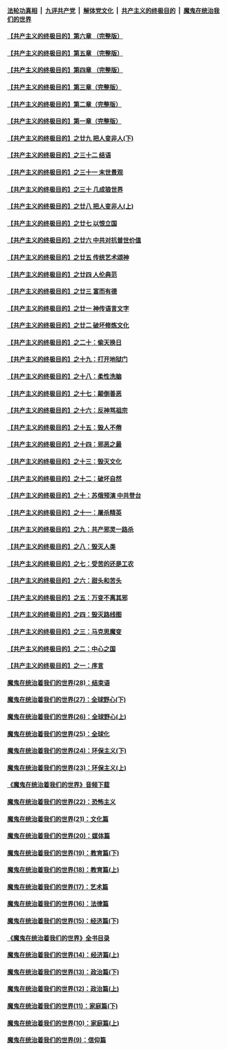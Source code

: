 ####  [法轮功真相](../../../../basic/blob/master/README.md?t=12181226) &nbsp;|&nbsp; [九评共产党](../../../../9ping.md/blob/master/README.md?t=12181226) &nbsp;|&nbsp; [解体党文化](../../../../jtdwh.md/blob/master/README.md?t=12181226)  &nbsp;|&nbsp; [共产主义的终极目的](../../../../gczydzjmd.md/blob/master/README.md?t=12181226) &nbsp;|&nbsp; [魔鬼在统治我们的世界](../../../../mgztzwmdsj.md/blob/master/README.md?t=12181226) 

#### [【共产主义的终极目的】第六章 （完整版）](../pages/nsc422/n11428913.md?t=12181226) 

#### [【共产主义的终极目的】第五章 （完整版）](../pages/nsc422/n11428912.md?t=12181226) 

#### [【共产主义的终极目的】第四章 （完整版）](../pages/nsc422/n11428907.md?t=12181226) 

#### [【共产主义的终极目的】第三章（完整版）](../pages/nsc422/n11428848.md?t=12181226) 

#### [【共产主义的终极目的】第二章（完整版）](../pages/nsc422/n11428831.md?t=12181226) 

#### [【共产主义的终极目的】第一章（完整版）](../pages/nsc422/n11417651.md?t=12181226) 

#### [【共产主义的终极目的】之廿九 把人变非人(下)](../pages/nsc422/n11344140.md?t=12181226) 

#### [【共产主义的终极目的】之三十二 结语](../pages/nsc422/n11360535.md?t=12181226) 

#### [【共产主义的终极目的】之三十一 末世景观](../pages/nsc422/n11351129.md?t=12181226) 

#### [【共产主义的终极目的】之三十 几成狼世界](../pages/nsc422/n11348280.md?t=12181226) 

#### [【共产主义的终极目的】之廿八 把人变非人(上)](../pages/nsc422/n11340492.md?t=12181226) 

#### [【共产主义的终极目的】之廿七 以恨立国](../pages/nsc422/n11336944.md?t=12181226) 

#### [【共产主义的终极目的】之廿六 中共对抗普世价值](../pages/nsc422/n11324785.md?t=12181226) 

#### [【共产主义的终极目的】之廿五 传统艺术颂神](../pages/nsc422/n11296396.md?t=12181226) 

#### [【共产主义的终极目的】之廿四 人伦典范](../pages/nsc422/n11296397.md?t=12181226) 

#### [【共产主义的终极目的】之廿三 富而有德](../pages/nsc422/n11283598.md?t=12181226) 

#### [【共产主义的终极目的】之廿一 神传语言文字](../pages/nsc422/n11263265.md?t=12181226) 

#### [【共产主义的终极目的】之廿二 破坏修炼文化](../pages/nsc422/n11245728.md?t=12181226) 

#### [【共产主义的终极目的】之二十：偷天换日](../pages/nsc422/n11238846.md?t=12181226) 

#### [【共产主义的终极目的】之十九：打开地狱门](../pages/nsc422/n11206376.md?t=12181226) 

#### [【共产主义的终极目的】之十八：柔性洗脑](../pages/nsc422/n11199994.md?t=12181226) 

#### [【共产主义的终极目的】之十七：颠倒善恶](../pages/nsc422/n11179782.md?t=12181226) 

#### [【共产主义的终极目的】之十六：反神骂祖宗](../pages/nsc422/n11166798.md?t=12181226) 

#### [【共产主义的终极目的】之十五：毁人不倦](../pages/nsc422/n11166792.md?t=12181226) 

#### [【共产主义的终极目的】之十四：邪恶之最](../pages/nsc422/n11150249.md?t=12181226) 

#### [【共产主义的终极目的】之十三：毁灭文化](../pages/nsc422/n11135227.md?t=12181226) 

#### [【共产主义的终极目的】之十二：破坏自然](../pages/nsc422/n11135214.md?t=12181226) 

#### [【共产主义的终极目的】之十：苏俄预演 中共登台](../pages/nsc422/n11118424.md?t=12181226) 

#### [【共产主义的终极目的】之十一：屠杀精英](../pages/nsc422/n11118442.md?t=12181226) 

#### [【共产主义的终极目的】之九：共产邪灵一路杀](../pages/nsc422/n11114139.md?t=12181226) 

#### [【共产主义的终极目的】之八：毁灭人类](../pages/nsc422/n11108503.md?t=12181226) 

#### [【共产主义的终极目的】之七：受苦的还是工农](../pages/nsc422/n11101809.md?t=12181226) 

#### [【共产主义的终极目的】之六：甜头和苦头](../pages/nsc422/n11096971.md?t=12181226) 

#### [【共产主义的终极目的】之五：万变不离其邪](../pages/nsc422/n11091285.md?t=12181226) 

#### [【共产主义的终极目的】之四：毁灭路线图](../pages/nsc422/n11086284.md?t=12181226) 

#### [【共产主义的终极目的】之三：马克思魔变](../pages/nsc422/n11061941.md?t=12181226) 

#### [【共产主义的终极目的】之二：中心之国](../pages/nsc422/n11047728.md?t=12181226) 

#### [【共产主义的终极目的】之一：序言](../pages/nsc422/n11086077.md?t=12181226) 

#### [魔鬼在统治着我们的世界(28)：结束语](../pages/nsc422/n10936246.md?t=12181226) 

#### [魔鬼在统治着我们的世界(27)：全球野心(下)](../pages/nsc422/n10928319.md?t=12181226) 

#### [魔鬼在统治着我们的世界(26)：全球野心(上)](../pages/nsc422/n10900318.md?t=12181226) 

#### [魔鬼在统治着我们的世界(25)：全球化](../pages/nsc422/n10788205.md?t=12181226) 

#### [魔鬼在统治着我们的世界(24)：环保主义(下)](../pages/nsc422/n10695307.md?t=12181226) 

#### [魔鬼在统治着我们的世界(23)：环保主义(上)](../pages/nsc422/n10688613.md?t=12181226) 

#### [《魔鬼在统治着我们的世界》音频下载](../pages/nsc422/n10635553.md?t=12181226) 

#### [魔鬼在统治着我们的世界(22)：恐怖主义](../pages/nsc422/n10614727.md?t=12181226) 

#### [魔鬼在统治着我们的世界(21)：文化篇](../pages/nsc422/n10597706.md?t=12181226) 

#### [魔鬼在统治着我们的世界(20)：媒体篇](../pages/nsc422/n10586579.md?t=12181226) 

#### [魔鬼在统治着我们的世界(19)：教育篇(下)](../pages/nsc422/n10564808.md?t=12181226) 

#### [魔鬼在统治着我们的世界(18)：教育篇(上)](../pages/nsc422/n10526970.md?t=12181226) 

#### [魔鬼在统治着我们的世界(17)：艺术篇](../pages/nsc422/n10499093.md?t=12181226) 

#### [魔鬼在统治着我们的世界(16)：法律篇](../pages/nsc422/n10485969.md?t=12181226) 

#### [魔鬼在统治着我们的世界(15)：经济篇(下)](../pages/nsc422/n10469975.md?t=12181226) 

#### [《魔鬼在统治着我们的世界》全书目录](../pages/nsc422/n10464261.md?t=12181226) 

#### [魔鬼在统治着我们的世界(14)：经济篇(上)](../pages/nsc422/n10457370.md?t=12181226) 

#### [魔鬼在统治着我们的世界(13)：政治篇(下)](../pages/nsc422/n10448270.md?t=12181226) 

#### [魔鬼在统治着我们的世界(12)：政治篇(上)](../pages/nsc422/n10444576.md?t=12181226) 

#### [魔鬼在统治着我们的世界(11)：家庭篇(下)](../pages/nsc422/n10440961.md?t=12181226) 

#### [魔鬼在统治着我们的世界(10)：家庭篇(上)](../pages/nsc422/n10435448.md?t=12181226) 

#### [魔鬼在统治着我们的世界(9)：信仰篇](../pages/nsc422/n10432159.md?t=12181226) 


